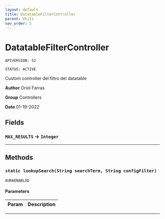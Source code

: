 ```yaml
---
layout: default
title: DatatableFilterController
parent: Utils
nav_order: 5
---
```


# DatatableFilterController

`APIVERSION: 52`

`STATUS: ACTIVE`

Custom controller del filtro del datatable

**Author** Oriol Farras

**Group** Controllers

**Date** 01-19-2022

## Fields

### `MAX_RESULTS` → `Integer`

---

## Methods

### `static lookupSearch(String searchTerm, String configFilter)`

`AURAENABLED`

#### Parameters

| Param | Description |
| ----- | ----------- |

---
